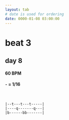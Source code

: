 ```yaml
---
layout: tab
# date is used for ordering
date: 0000-01-08 03:00:00
---
```


# beat 3
## day 8

#### 60 BPM
#### `-` = 1/16

<br/>

```
|--t---t---t-----|
|----q-------q---|
|b------bb-------|
```
